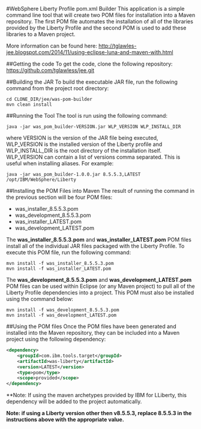 #WebSphere Liberty Profile pom.xml Builder
This application is a simple command line tool that will create two POM files for installation into a Maven repository.  The first POM file automates the installation of all of the libraries provided by the Liberty Profile and the second POM is used to add these libraries to a Maven project.

More information can be found here:
<http://tglawles-jee.blogspot.com/2014/11/using-eclipse-luna-and-maven-with.html> 

##Getting the code
To get the code, clone the following repository:
<https://github.com/tglawless/jee.git>

##Building the JAR
To build the executable JAR file, run the following command from the project root directory:
```
cd CLONE_DIR/jee/was-pom-builder
mvn clean install
```

##Running the Tool
The tool is run using the following command:
```
java -jar was_pom_builder-VERSION.jar WLP_VERSION WLP_INSTALL_DIR
```
where VERSION is the version of the JAR file being executed, WLP_VERSION is the installed version of the Liberty profile and WLP_INSTALL_DIR is the root directory of the installation itself.  WLP_VERSION can contain a list of versions comma separated.  This is useful when installing aliases.  For example:
```
java -jar was_pom_builder-1.0.0.jar 8.5.5.3,LATEST /opt/IBM/WebSphere/Liberty
```

##Installing the POM Files into Maven
The result of running the command in the previous section will be four POM files:

*   was_installer_8.5.5.3.pom
*   was_development_8.5.5.3.pom
*   was_installer_LATEST.pom
*   was_development_LATEST.pom

The **was_installer_8.5.5.3.pom** and **was_installer_LATEST.pom** POM files install all of the individual JAR files packaged with the Liberty Profile.  To execute this POM file, run the following command:
```
mvn install -f was_installer_8.5.5.3.pom
mvn install -f was_installer_LATEST.pom
```

The **was_development_8.5.5.3.pom** and **was_development_LATEST.pom** POM files can be used within Eclipse (or any Maven project) to pull all of the Liberty Profile dependencies into a project.  This POM must also be installed using the command below:
```
mvn install -f was_development_8.5.5.3.pom
mvn install -f was_development_LATEST.pom
```

##Using the POM files
Once the POM files have been generated and installed into the Maven repository, they can be included into a Maven project using the following dependency:
```XML
<dependency>
	<groupId>com.ibm.tools.target</groupId>
	<artifactId>was-liberty</artifactId>
	<version>LATEST</version>
	<type>pom</type>
	<scope>provided</scope>
</dependency>
```
**Note:  If using the maven archetypes provided by IBM for LLiberty, this dependency will be added to the project automatically.

**Note:  if using a Liberty version other then v8.5.5.3, replace 8.5.5.3 in the instructions above with the appropriate value.**
